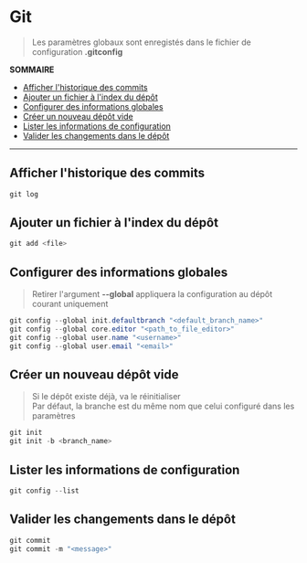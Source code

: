 # Git

> Les paramètres globaux sont enregistés dans le fichier de configuration **.gitconfig**

**SOMMAIRE**
+ [Afficher l'historique des commits](#afficher-lhistorique-des-commits)
+ [Ajouter un fichier à l'index du dépôt](#ajouter-un-fichier-à-lindex-du-dépôt)
+ [Configurer des informations globales](#configurer-des-informations-globales)
+ [Créer un nouveau dépôt vide](#créer-un-nouveau-dépôt-vide)
+ [Lister les informations de configuration](#lister-les-informations-de-configuration)
+ [Valider les changements dans le dépôt](#valider-les-changements-dans-le-dépôt)

---

## Afficher l'historique des commits

```powershell
git log
```

## Ajouter un fichier à l'index du dépôt

```powershell
git add <file>
```

## Configurer des informations globales

> Retirer l'argument **--global** appliquera la configuration au dépôt courant uniquement

```powershell
git config --global init.defaultbranch "<default_branch_name>"
git config --global core.editor "<path_to_file_editor>"
git config --global user.name "<username>"
git config --global user.email "<email>"
```

## Créer un nouveau dépôt vide

> Si le dépôt existe déjà, va le réinitialiser<br>
> Par défaut, la branche est du même nom que celui configuré dans les paramètres
 
```powershell
git init
git init -b <branch_name>
```

## Lister les informations de configuration

```powershell
git config --list
```

## Valider les changements dans le dépôt

```powershell
git commit
git commit -m "<message>"
```
